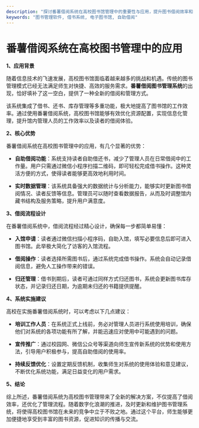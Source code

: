 ```yaml
---
description: "探讨番薯借阅系统在高校图书馆管理中的重要性与应用，提升图书借阅效率和管理便捷性。"
keywords: "图书管理软件, 借书系统, 电子图书馆, 自助借阅"
---
```

# 番薯借阅系统在高校图书管理中的应用

**1、应用背景**

随着信息技术的飞速发展，高校图书馆面临着越来越多的挑战和机遇。传统的图书管理模式已经无法满足师生对快捷、高效的服务需求。**番薯借阅图书管理系统**的出现，恰好填补了这一空白，提供了一种全新的借阅和管理方式。

该系统集成了借书、还书、库存管理等多重功能，极大地提高了图书馆的工作效率。通过使用番薯借阅系统，高校图书馆能够有效优化资源配置，实现信息化管理，提升馆内管理人员的工作效率以及读者的借阅体验。

**2、核心优势**

番薯借阅系统在高校图书管理中的应用，有几个显著的优势：

- **自助借阅功能**：系统支持读者自助借还书，减少了管理人员在日常借阅中的工作量。用户只需通过微信小程序扫描二维码，即可轻松完成借书操作。这种灵活方便的方式，使得读者能够更高效地利用时间。

- **实时数据管理**：该系统具备强大的数据统计与分析能力，能够实时更新图书借阅情况、读者反馈等信息。管理员可以随时查看数据报告，从而及时调整馆内藏书结构及服务策略，提升用户满意度。

**3、借阅流程设计**

在番薯借阅系统中，借阅流程经过精心设计，确保每一步都简单易懂：

- **入馆申请**：读者通过微信扫描小程序码，自助入馆，填写必要信息后即可进入图书馆。此举极大简化了访客的入馆流程。

- **借阅操作**：读者选择所需图书后，通过系统完成借书操作。系统会自动记录借阅信息，避免人工操作带来的错误。

- **归还管理**：借书到期后，读者可通过同样方式归还图书，系统会更新图书库存状态，并记录归还日期，为逾期未归还的书籍提供提醒。

**4、系统实施建议**

高校在实施番薯借阅系统时，可以考虑以下几点建议：

- **培训工作人员**：在系统正式上线前，务必对管理人员进行系统使用培训，确保他们对系统的各项功能有所了解，并能迅速应对使用中可能遇到的问题。

- **宣传推广**：通过校园网、微信公众号等渠道向师生宣传新系统的优势和使用方法，引导用户积极参与，提高自助借阅的使用率。

- **持续反馈优化**：设置定期反馈机制，收集师生对系统的使用体验和意见建议，不断优化系统功能，满足日益变化的用户需求。

**5、结论**

综上所述，番薯借阅系统为高校图书管理带来了全新的解决方案，不仅提高了借阅效率，还优化了管理流程。随着数字化浪潮的推进，及时更新和维护图书管理系统，将使得高校图书馆在未来的竞争中立于不败之地。通过这个平台，师生能够更加便捷地享受到丰富的图书资源，促进知识的传播与交流。
